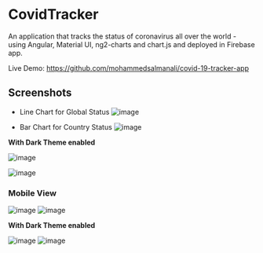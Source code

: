 # CovidTracker

An application that tracks the status of coronavirus all over the world - using Angular, Material UI, ng2-charts and chart.js and deployed in Firebase app.

Live Demo: https://github.com/mohammedsalmanali/covid-19-tracker-app

## Screenshots

- Line Chart for Global Status
![image](https://user-images.githubusercontent.com/36665975/99065401-5a64a200-25cd-11eb-8aa4-59e7329d27ab.png)

- Bar Chart for Country Status
![image](https://user-images.githubusercontent.com/36665975/99065472-749e8000-25cd-11eb-9489-e3d47828f315.png)

**With Dark Theme enabled**

![image](https://user-images.githubusercontent.com/36665975/101586269-955cc880-3a07-11eb-8c81-eb7367e2afe4.png)

![image](https://user-images.githubusercontent.com/36665975/101586405-dc4abe00-3a07-11eb-85bb-f17ef0bf7e21.png)

### Mobile View

![image](https://user-images.githubusercontent.com/36665975/99064210-a31b5b80-25cb-11eb-844a-7e83244f50e0.png)
![image](https://user-images.githubusercontent.com/36665975/99064233-add5f080-25cb-11eb-8f2f-63f5418114cb.png)

**With Dark Theme enabled**

![image](https://user-images.githubusercontent.com/36665975/101586481-08fed580-3a08-11eb-9bdd-f833829d4d05.png)
![image](https://user-images.githubusercontent.com/36665975/101586506-14520100-3a08-11eb-9696-b4ca1b0379e5.png)




